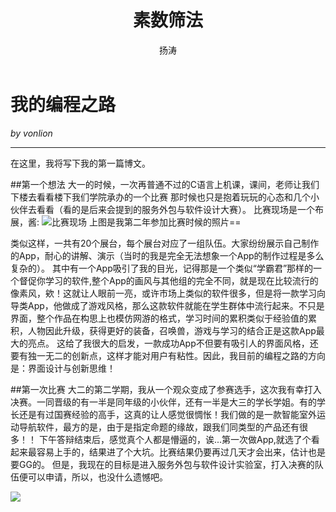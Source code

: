﻿---
layout: post
title: 素数筛法
subtitle: 
description:
author: 扬涛
header-img: 
category: []
tags: [Algorithm, Number Theroy]
---

# 我的编程之路

*by vonlion*


---

在这里，我将写下我的第一篇博文。

##第一个想法
大一的时候，一次再普通不过的C语言上机课，课间，老师让我们下楼去看看楼下我们学院承办的一个比赛
那时候也只是抱着玩玩的心态和几个小伙伴去看看（看的是后来会提到的服务外包与软件设计大赛）。
比赛现场是一个布展，酱:
![比赛现场][1]
  上图是我第二年参加比赛时候的照片==

  类似这样，一共有20个展台，每个展台对应了一组队伍。大家纷纷展示自己制作的App，耐心的讲解、演示（当时的我是完全无法想象一个App的制作过程是多么复杂的）。
  其中有一个App吸引了我的目光，记得那是一个类似“学霸君”那样的一个督促你学习的软件,整个App的画风与其他组的完全不同，就是现在比较流行的像素风，欸！这就让人眼前一亮，或许市场上类似的软件很多，但是将一款学习向导类App，他做成了游戏风格，那么这款软件就能在学生群体中流行起来。不只是界面，整个作品在构思上也模仿网游的格式，学习时间的累积类似于经验值的累积，人物因此升级，获得更好的装备，召唤兽，游戏与学习的结合正是这款App最大的亮点。
  这给了我很大的启发，一款成功App不但要有吸引人的界面风格，还要有独一无二的创新点，这样才能对用户有粘性。因此，我目前的编程之路的方向是：界面设计与创新思维！

##第一次比赛
大二的第二学期，我从一个观众变成了参赛选手，这次我有幸打入决赛。一同晋级的有一半是同年级的小伙伴，还有一半是大三的学长学姐。有的学长还是有过国赛经验的高手，这真的让人感觉很惆怅！我们做的是一款智能室外运动导航软件，最方的是，由于是指定命题的缘故，跟我们同类型的产品还有很多！！
下午答辩结束后，感觉真个人都是懵逼的，诶...第一次做App,就选了个看起来最容易上手的，结果进了个大坑。比赛结果仍要再过几天才会出来，估计也是要GG的。
但是，我现在的目标是进入服务外包与软件设计实验室，打入决赛的队伍便可以申请，所以，也没什么遗憾吧。

![](http:/www.vonlion.cn/myblog/img/game_site.JPG)

  

  
  
  
  
  
  
  
  
  
  
  
  
  
  
  
  
  
  
  
  
  
  
  
  
  
  
  
  
  
  
  
  
  
  
  
  
  
  
  
  
  
  
  
  
  
  
  
  


  [1]: http://www.vonlion.cn/myblog/img/game_site.JPG